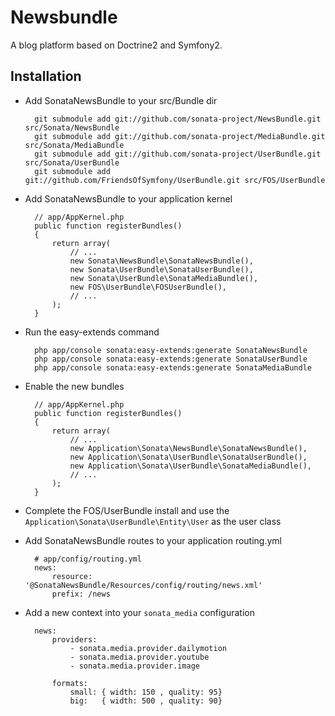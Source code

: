 # Newsbundle

A blog platform based on Doctrine2 and Symfony2.

## Installation

* Add SonataNewsBundle to your src/Bundle dir

        git submodule add git://github.com/sonata-project/NewsBundle.git src/Sonata/NewsBundle
        git submodule add git://github.com/sonata-project/MediaBundle.git src/Sonata/MediaBundle
        git submodule add git://github.com/sonata-project/UserBundle.git src/Sonata/UserBundle
        git submodule add git://github.com/FriendsOfSymfony/UserBundle.git src/FOS/UserBundle

* Add SonataNewsBundle to your application kernel

        // app/AppKernel.php
        public function registerBundles()
        {
            return array(
                // ...
                new Sonata\NewsBundle\SonataNewsBundle(),
                new Sonata\UserBundle\SonataUserBundle(),
                new Sonata\UserBundle\SonataMediaBundle(),
                new FOS\UserBundle\FOSUserBundle(),
                // ...
            );
        }

* Run the easy-extends command

        php app/console sonata:easy-extends:generate SonataNewsBundle
        php app/console sonata:easy-extends:generate SonataUserBundle
        php app/console sonata:easy-extends:generate SonataMediaBundle

* Enable the new bundles

        // app/AppKernel.php
        public function registerBundles()
        {
            return array(
                // ...
                new Application\Sonata\NewsBundle\SonataNewsBundle(),
                new Application\Sonata\UserBundle\SonataUserBundle(),
                new Application\Sonata\UserBundle\SonataMediaBundle(),
                // ...
            );
        }

* Complete the FOS/UserBundle install and use the ``Application\Sonata\UserBundle\Entity\User`` as the user class

* Add SonataNewsBundle routes to your application routing.yml

        # app/config/routing.yml
        news:
            resource: '@SonataNewsBundle/Resources/config/routing/news.xml'
            prefix: /news

* Add a new context into your ``sonata_media`` configuration

        news:
            providers:
                - sonata.media.provider.dailymotion
                - sonata.media.provider.youtube
                - sonata.media.provider.image

            formats:
                small: { width: 150 , quality: 95}
                big:   { width: 500 , quality: 90}

